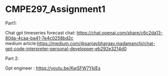 # CMPE297_Assignment1


Part1:

Chat gpt timeseries forecast chat: https://chat.openai.com/share/c6c2da13-80da-4caa-ba41-7e4c0258bd2c    
medium article:https://medium.com/@sanjaybhargav.madamanchi/chat-gpt-code-interpreter-personal-developper-eb292e3214d0


Part 2:

Gpt engineer :  https://youtu.be/KwSFW7YklEs
